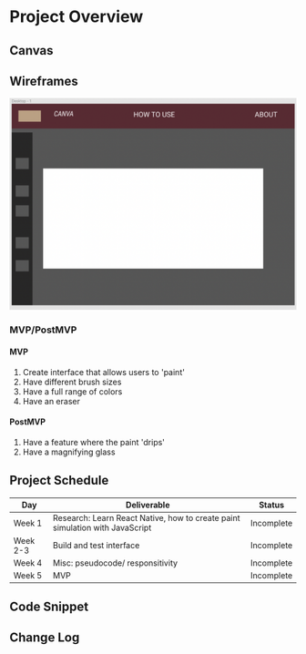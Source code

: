 # Project Overview

## Canvas

## Wireframes

![wireframe](Images/wireframe.png)

### MVP/PostMVP


#### MVP 
1. Create interface that allows users to 'paint'
2. Have different brush sizes
3. Have a full range of colors
4. Have an eraser

#### PostMVP  

1. Have a feature where the paint 'drips'
2. Have a magnifying glass

## Project Schedule

|  Day | Deliverable | Status
|---|---| ---|
|Week 1| Research: Learn React Native, how to create paint simulation with JavaScript  | Incomplete
|Week 2-3| Build and test interface | Incomplete
|Week 4| Misc: pseudocode/ responsitivity | Incomplete
|Week 5| MVP | Incomplete


## Code Snippet



## Change Log
  